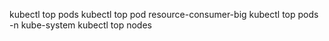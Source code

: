 kubectl top pods
kubectl top pod resource-consumer-big
kubectl top pods -n kube-system
kubectl top nodes